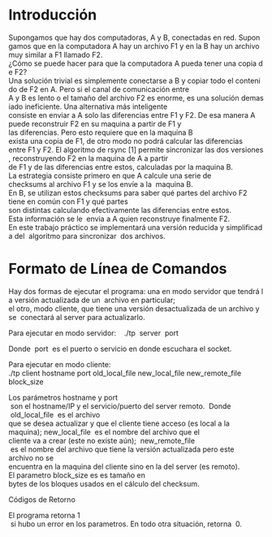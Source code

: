 # Introducción  

Supongamos que hay dos computadoras, A y B, conectadas en red. Supongamos que en la computadora A hay un archivo F1 y en la B
hay un archivo muy similar a F1 llamado F2.¿Cómo se puede hacer para que la computadora A pueda tener una copia de F2?
Una solución trivial es simplemente conectarse a B y copiar todo el contenido de F2 en A. Pero si el canal de comunicación entre
A y B es lento o el tamaño del archivo F2 es enorme, es una solución demasiado ineficiente. Una alternativa más inteligente 
consiste en enviar a A solo las diferencias entre F1 y F2. De esa manera A puede reconstruir F2 en su maquina a partir de F1 y 
las diferencias. Pero esto requiere que en la maquina B exista una copia de F1, de otro modo no podrá calcular las diferencias 
entre F1 y F2. El algoritmo de rsync [1] permite sincronizar las dos versiones, reconstruyendo F2 en la maquina de A a partir
de F1 y de las diferencias entre estos, calculadas por la maquina B. La estrategia consiste primero en que A calcule una serie de
checksums al archivo F1 y se los envíe a la  maquina B. En B, se utilizan estos checksums para saber qué partes del archivo F2 
tiene en común con F1 y qué partes  son distintas calculando efectivamente las diferencias entre estos. Esta información se le 
envia a A quien reconstruye finalmente F2. En este trabajo práctico se implementará una versión reducida y simplificada del 
algoritmo para sincronizar  dos archivos. 

# Formato de Línea de Comandos

Hay dos formas de ejecutar el programa: una en modo servidor que tendrá la versión actualizada de un  archivo en particular; 
el otro, modo cliente, que tiene una versión desactualizada de un archivo y se  conectará al server para actualizarlo.

Para ejecutar en modo servidor:    ./tp  server  port     

Donde  port  es el puerto o servicio en donde escuchara el socket.

Para ejecutar en modo cliente:    ./tp client hostname port old_local_file new_local_file new_remote_file  block_size 

Los parámetros hostname y port  son el hostname/IP y el servicio/puerto del server remoto.  Donde  old_local_file  es el archivo
que se desea actualizar y que el cliente tiene acceso (es local a la  maquina); new_local_file  es el nombre del archivo que el
cliente va a crear (este no existe aún);  new_remote_file  es el nombre del archivo que tiene la versión actualizada pero este
archivo no se  encuentra en la maquina del cliente sino en la del server (es remoto). El parametro block_size es es tamaño en 
bytes de los bloques usados en el cálculo del checksum.   

Códigos de Retorno 

El programa retorna 1  si hubo un error en los parametros. En todo otra situación, retorna  0.
